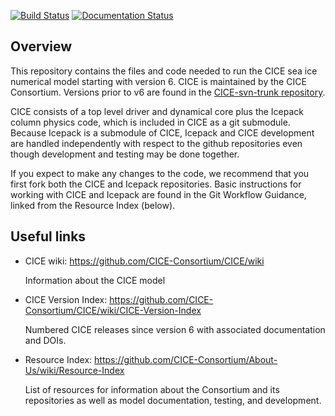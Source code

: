 [![Build Status](https://travis-ci.org/CICE-Consortium/CICE.svg?branch=master)](https://travis-ci.org/CICE-Consortium/CICE)
[![Documentation Status](https://readthedocs.org/projects/cice-consortium-cice/badge/?version=master)](http://cice-consortium-cice.readthedocs.io/en/master/?badge=master)

## Overview
This repository contains the files and code needed to run the CICE sea ice numerical model starting with version 6. CICE is maintained by the CICE Consortium. Versions prior to v6 are found in the [CICE-svn-trunk repository](https://github.com/CICE-Consortium/CICE-svn-trunk).

CICE consists of a top level driver and dynamical core plus the Icepack column physics code, which is included in CICE as a git submodule.  Because Icepack is a submodule of CICE, Icepack and CICE development are handled independently with respect to the github repositories even though development and testing may be done together. 

If you expect to make any changes to the code, we recommend that you first fork both the CICE and Icepack repositories. Basic instructions for working with CICE and Icepack are found in the Git Workflow Guidance, linked from the Resource Index (below).

## Useful links
* CICE wiki: https://github.com/CICE-Consortium/CICE/wiki

   Information about the CICE model

* CICE Version Index: https://github.com/CICE-Consortium/CICE/wiki/CICE-Version-Index

   Numbered CICE releases since version 6 with associated documentation and DOIs. 

* Resource Index: https://github.com/CICE-Consortium/About-Us/wiki/Resource-Index

   List of resources for information about the Consortium and its repositories as well as model documentation, testing, and development.
